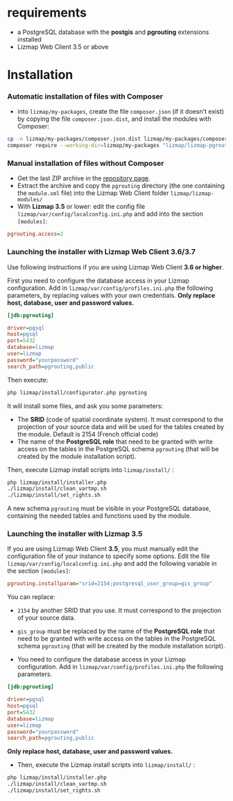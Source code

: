 # requirements

* a PostgreSQL database with the **postgis** and **pgrouting** extensions installed
* Lizmap Web Client 3.5 or above

# Installation


### Automatic installation of files with Composer


* into `lizmap/my-packages`, create the file `composer.json` (if it doesn't exist)
  by copying the file `composer.json.dist`, and install the modules with Composer:

```bash
cp -n lizmap/my-packages/composer.json.dist lizmap/my-packages/composer.json
composer require --working-dir=lizmap/my-packages "lizmap/lizmap-pgrouting-module"
```

### Manual installation of files without Composer

* Get the last ZIP archive in the [repository page](https://projects.3liz.org/lizmap-modules/lizmap-pgrouting-module).
* Extract the archive and copy the `pgrouting` directory (the one containing the `module.xml` file) into the Lizmap Web Client folder `lizmap/lizmap-modules/`
* With **Lizmap 3.5** or lower: edit the config file `lizmap/var/config/localconfig.ini.php` and add into
  the section `[modules]`:

```ini
pgrouting.access=2
```


### Launching the installer with Lizmap Web Client 3.6/3.7

Use following instructions if you are using Lizmap Web Client **3.6 or higher**.

First you need to configure the database access in your Lizmap configuration.
Add in `lizmap/var/config/profiles.ini.php` the following parameters, by replacing values with your own credentials.
**Only replace host, database, user and password values.**


```ini
[jdb:pgrouting]

driver=pgsql
host=pgsql
port=5432
database=lizmap
user=lizmap
password="yourpassword"
search_path=pgrouting,public
```

Then execute:

```bash
php lizmap/install/configurator.php pgrouting
```

It will install some files, and ask you some parameters:

* The **SRID** (code of spatial coordinate system). It must correspond to the projection of your source data
  and will be used for the tables created by the module. Default is 2154 (French official code)
* The name of the **PostgreSQL role** that need to be granted with write access on the tables
  in the PostgreSQL schema `pgrouting` (that will be created by the module installation
  script).

  
Then, execute Lizmap install scripts into `lizmap/install/` :

```bash
php lizmap/install/installer.php
./lizmap/install/clean_vartmp.sh
./lizmap/install/set_rights.sh
```

A new schema `pgrouting` must be visible in your PostgreSQL database, containing the needed
tables and functions used by the module.

### Launching the installer with Lizmap 3.5

If you are using Lizmap Web Client **3.5**, you must manually edit the configuration
file of your instance to specify some options. Edit the file `lizmap/var/config/localconfig.ini.php`
and add the following variable in the section `[modules]`:

```ini
pgrouting.installparam="srid=2154;postgresql_user_group=gis_group"
```

You can replace:

* `2154` by another SRID that you use. It must correspond to the projection of your source data.
* `gis_group` must be replaced by the name of the **PostgreSQL role** that need to be granted with write
  access on the tables in the PostgreSQL schema `pgrouting` (that will be created by the module installation
  script).

* You need to configure the database access in your Lizmap configuration.
  Add in `lizmap/var/config/profiles.ini.php` the following parameters.

```ini
[jdb:pgrouting]

driver=pgsql
host=pgsql
port=5432
database=lizmap
user=lizmap
password="yourpassword"
search_path=pgrouting,public
```

**Only replace host, database, user and password values.**

* Then, execute the Lizmap install scripts into `lizmap/install/` :

```bash
php lizmap/install/installer.php
./lizmap/install/clean_vartmp.sh
./lizmap/install/set_rights.sh
```
